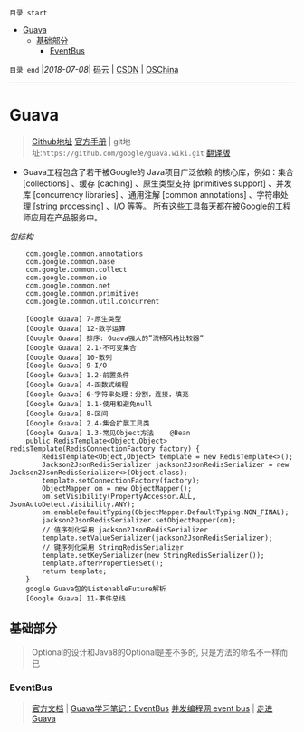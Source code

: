 `目录 start`
 
- [Guava](#guava)
    - [基础部分](#基础部分)
        - [EventBus](#eventbus)

`目录 end` |_2018-07-08_| [码云](https://gitee.com/gin9) | [CSDN](http://blog.csdn.net/kcp606) | [OSChina](https://my.oschina.net/kcp1104)
****************************************
# Guava
> [Github地址](https://github.com/google/guava)
> [官方手册](https://github.com/google/guava/wiki) | git地址:`https://github.com/google/guava.wiki.git`
> [翻译版](http://ifeve.com/google-guava/)

- Guava工程包含了若干被Google的 Java项目广泛依赖 的核心库，例如：集合 [collections] 、缓存 [caching] 、原生类型支持 [primitives support] 、并发库 [concurrency libraries] 、通用注解 [common annotations] 、字符串处理 [string processing] 、I/O 等等。 所有这些工具每天都在被Google的工程师应用在产品服务中。

_包结构_
```
    com.google.common.annotations
    com.google.common.base
    com.google.common.collect
    com.google.common.io
    com.google.common.net
    com.google.common.primitives
    com.google.common.util.concurrent
```

```
    [Google Guava] 7-原生类型
    [Google Guava] 12-数学运算
    [Google Guava] 排序: Guava强大的”流畅风格比较器”
    [Google Guava] 2.1-不可变集合
    [Google Guava] 10-散列
    [Google Guava] 9-I/O
    [Google Guava] 1.2-前置条件
    [Google Guava] 4-函数式编程
    [Google Guava] 6-字符串处理：分割，连接，填充
    [Google Guava] 1.1-使用和避免null
    [Google Guava] 8-区间
    [Google Guava] 2.4-集合扩展工具类
    [Google Guava] 1.3-常见Object方法    @Bean
    public RedisTemplate<Object,Object> redisTemplate(RedisConnectionFactory factory) {
        RedisTemplate<Object,Object> template = new RedisTemplate<>();
        Jackson2JsonRedisSerializer jackson2JsonRedisSerializer = new Jackson2JsonRedisSerializer<>(Object.class);
        template.setConnectionFactory(factory);
        ObjectMapper om = new ObjectMapper();
        om.setVisibility(PropertyAccessor.ALL, JsonAutoDetect.Visibility.ANY);
        om.enableDefaultTyping(ObjectMapper.DefaultTyping.NON_FINAL);
        jackson2JsonRedisSerializer.setObjectMapper(om);
        // 值序列化采用 jackson2JsonRedisSerializer
        template.setValueSerializer(jackson2JsonRedisSerializer);
        // 键序列化采用 StringRedisSerializer
        template.setKeySerializer(new StringRedisSerializer());
        template.afterPropertiesSet();
        return template;
    }
    google Guava包的ListenableFuture解析
    [Google Guava] 11-事件总线
```

## 基础部分
> Optional的设计和Java8的Optional是差不多的, 只是方法的命名不一样而已


### EventBus
> [官方文档](https://github.com/google/guava/wiki/EventBusExplained) | [Guava学习笔记：EventBus](http://www.cnblogs.com/peida/p/EventBus.html)
> [并发编程网 event bus](http://ifeve.com/google-guava-eventbus/) | [走进Guava](https://www.yeetrack.com/?p=1177)

